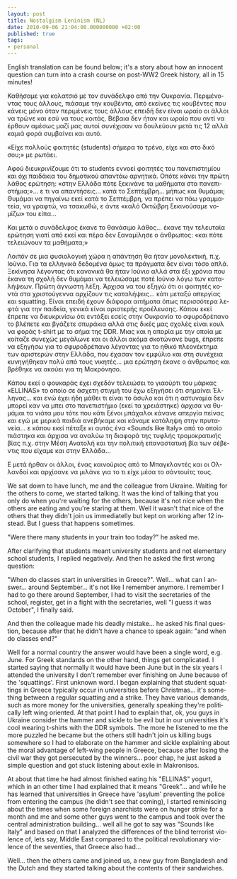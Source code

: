 ```yaml
---
layout: post
title: Nostalgism Leninism (NL)
date: 2010-09-06 21:04:00.000000000 +02:00
published: true
tags:
- personal
---
```

<div class="lang">

English translation can be found below; it's a story about how an innocent question can turn into a crash course on post-WW2 Greek history, all in 15 minutes!
</div>
<div lang="el">

Καθήσαμε για κολατσιό με τον συνάδελφο από την Ουκρανία. Περιμένοντας τους άλλους, πιάσαμε την κουβέντα, από εκείνες τις κουβέντες που κάνεις μόνο όταν περιμένεις τους άλλους επειδή δεν είναι ωραίο οι άλλοι να τρώνε και εσύ να τους κοιτάς. Βέβαια δεν ήταν και ωραίο που αντί να έρθουν αμέσως μαζί μας αυτοί συνέχισαν να δουλεύουν μετά τις 12 αλλά καμιά φορά συμβαίνει και αυτό.

«Είχε πολλούς φοιτητές (students) σήμερα το τρένο, είχε και στο δικό σου;» με ρωτάει.

Αφού διευκρινίζουμε ότι το students εννοεί φοιτητές του πανεπιστημίου και όχι παιδάκια του δημοτικού απαντάω αρνητικά. Οπότε κάνει την πρώτη λάθος ερώτηση:
«στην Ελλάδα πότε ξεκινάνε τα μαθήματα στα πανεπιστήμια;»... ε τι να απαντήσεις... κατά το Σεπτέμβρη... μήπως και θυμάμαι; Θυμάμαι να πηγαίνω εκεί κατά το Σεπτέμβρη, να πρέπει να πάω γραμματεία, να γραφτώ, να τσακωθώ, ε άντε «καλό Οκτώβρη ξεκινούσαμε νομίζω» του είπα...

Και μετά ο συνάδελφος έκανε το θανάσιμο λάθος... έκανε την τελευταία ερώτηση γιατί από εκεί και πέρα δεν ξαναμίλησε ο άνθρωπος: «και πότε τελειώνουν τα μαθήματα;»

Λοιπόν σε μια φυσιολογική χώρα η απάντηση θα ήταν μονολεκτική, π.χ. Ιούνιο. Για τα ελληνικά δεδομένα όμως τα πράγματα δεν είναι τόσο απλά. Ξεκίνησα λέγοντας ότι κανονικά θα ήταν Ιούνιο αλλά στα έξι χρόνια που έκανα τη σχολή δεν θυμάμαι να τελειώσαμε ποτέ Ιούνιο λόγω των καταλήψεων. Πρώτη άγνωστη λέξη. Άρχισα να του εξηγώ ότι οι φοιτητές κοντά στα χριστούγεννα αρχίζουν τις καταλήψεις... κάτι μεταξύ απεργίας και squatting. Είναι επειδή έχουν διάφορα αιτήματα όπως περισσότερα λεφτά για την παιδεία, γενικά είναι αριστερής προέλευσης. Κάπου εκεί έπρεπε να διευκρινίσω ότι εντάξει εσείς στην Ουκρανία το σφυροδρέπανο το βλέπετε και βγάζετε σπυράκια αλλά στις δικές μας σχολές είναι κουλ να φοράς t-shirt με το σήμα της DDR. Μιας και η απορία με την οποία με κοίταζε συνεχώς μεγάλωνε και οι άλλοι ακόμα σκοτώνανε bugs, έπρεπε να εξηγήσω για το σφυροδρέπανο λέγοντας για το ηθικό πλεονέκτημα των αριστερών στην Ελλάδα, που έχασαν τον εμφύλιο και στη συνέχεια κυνηγήθηκαν πολύ από τους νικητές... μια ερώτηση έκανε ο άνθρωπος και βρέθηκε να ακούει για τη Μακρόνησο.

Κάπου εκεί ο φουκαράς έχει σχεδόν τελειώσει το γιαούρτι του μάρκας «ELLINAS» το οποίο σε άσχετη στιγμή του έχω εξηγήσει ότι σημαίνει Έλληνας... και ενώ έχει ήδη μάθει τι είναι το άσυλο και ότι η αστυνομία δεν μπορεί καν να μπει στο πανεπιστήμιο (εκεί τα χρειάστηκε) άρχισα να θυμάμαι τα νιάτα μου τότε που κάτι ξένοι μπάχαλοι κάνανε απεργία πείνας και εγώ με μερικά παιδιά ανεβήκαμε και κάναμε κατάληψη στην πρυτανεία... ε κάπου εκεί πέταξε κι αυτός ένα «Sounds like Italy» από το οποίο πιάστηκα και άρχισα να αναλύω τη διαφορά της τυφλής τρομοκρατικής βίας π.χ. στην Μέση Ανατολή και την πολιτική επαναστατική βία των σέβεντις που είχαμε και στην Ελλάδα...

Ε μετά ήρθαν οι άλλοι, ένας καινούριος από το Μπαγκλαντές και οι Ολλανδοί και αρχίσανε να μιλάνε για το τι είχε μέσα το σάντουίτς τους.
</div>
<div lang="en">

We sat down to have lunch, me and the colleague from Ukraine. Waiting for the others to come, we started talking. It was the kind of talking that you only do when you're waiting for the others, because it's not nice when the others are eating and you're staring at them. Well it wasn't that nice of the others that they didn't join us immediatelly but kept on working after 12 instead. But I guess that happens sometimes.

"Were there many students in your train too today?" he asked me.

After clarifying that students meant university students and not elementary school students, I replied negatively. And then he asked the first wrong question:

"When do classes start in universities in Greece?". Well... what can I answer... around September... it's not like I remember anymore. I remember I had to go there around September, I had to visit the secretaries of the school, register, get in a fight with the secretaries, well "I guess it was October", I finally said.

And then the colleague made his deadly mistake... he asked his final question, because after that he didn't have a chance to speak again: "and when do classes end?"

Well for a normal country the answer would have been a single word, e.g. June. For Greek standards on the other hand, things get complicated. I started saying that normally it would have been June but in the six years I attended the university I don't remember ever finishing on June because of the 'squattings'. First unknown word. I began explaining that student squattings in Greece typically occur in universities before Christmas... it's something between a regular squatting and a strike. They have various demands, such as more money for the universities, generally speaking they're politically left wing oriented. At that point I had to explain that, ok, you guys in Ukraine consider the hammer and sickle to be evil but in our universities it's cool wearing t-shirts with the DDR symbols. The more he listened to me the more puzzled he became but the others still hadn't join us killing bugs somewhere so I had to elaborate on the hammer and sickle explaining about the moral advantage of left-wing people in Greece, because after losing the civil war they got persecuted by the winners... poor chap, he just asked a simple question and got stuck listening about exile in Makronisos.

At about that time he had almost finished eating his "ELLINAS" yogurt, which in an other time I had explained that it means "Greek"... and while he has learned that universities in Greece have 'asylum' preventing the police from entering the campus (he didn't see that coming), I started reminiscing about the times when some foreign anarchists were on hunger strike for a month and me and some other guys went to the campus and took over the central administration building... well all he got to say was "Sounds like Italy" and based on that I analyzed the differences of the blind terrorist violence of, lets say, Middle East compared to the political revolutionary violence of the seventies, that Greece also had...

Well... then the others came and joined us, a new guy from Bangladesh and the Dutch and they started talking about the contents of their sandwiches.
</div>
